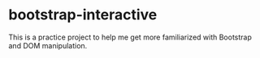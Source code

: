 # bootstrap-interactive
This is a practice project to help me get more familiarized with Bootstrap and DOM manipulation.
